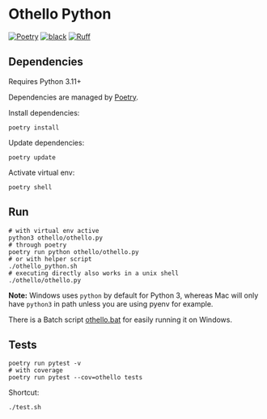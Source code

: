 # Othello Python

[![Poetry](https://img.shields.io/endpoint?url=https://python-poetry.org/badge/v0.json)](https://python-poetry.org/)
[![black](https://img.shields.io/badge/code%20style-black-000000.svg)](https://github.com/psf/black)
[![Ruff](https://img.shields.io/endpoint?url=https://raw.githubusercontent.com/astral-sh/ruff/main/assets/badge/v2.json)](https://github.com/astral-sh/ruff)

## Dependencies

Requires Python 3.11+

Dependencies are managed by [Poetry](https://python-poetry.org/docs/).

Install dependencies:

```shell
poetry install
```

Update dependencies:

```shell
poetry update
```

Activate virtual env:

```shell
poetry shell
```

## Run

```shell
# with virtual env active
python3 othello/othello.py
# through poetry
poetry run python othello/othello.py
# or with helper script
./othello_python.sh
# executing directly also works in a unix shell
./othello/othello.py
```

**Note:** Windows uses `python` by default for Python 3,
whereas Mac will only have `python3` in path unless you are using pyenv for example.

There is a Batch script [othello.bat](./othello.bat) for easily running it on Windows.

## Tests

```shell
poetry run pytest -v
# with coverage
poetry run pytest --cov=othello tests
```

Shortcut:

```shell
./test.sh
```

